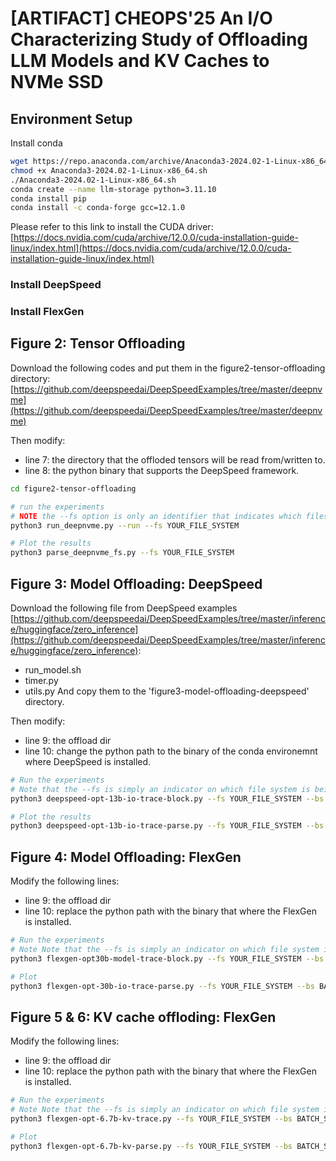 # [ARTIFACT] CHEOPS'25 An I/O Characterizing Study of Offloading LLM Models and KV Caches to NVMe SSD

## Environment Setup

Install conda

```bash
wget https://repo.anaconda.com/archive/Anaconda3-2024.02-1-Linux-x86_64.sh
chmod +x Anaconda3-2024.02-1-Linux-x86_64.sh 
./Anaconda3-2024.02-1-Linux-x86_64.sh
conda create --name llm-storage python=3.11.10
conda install pip
conda install -c conda-forge gcc=12.1.0
```

Please refer to this link to install the CUDA driver: [https://docs.nvidia.com/cuda/archive/12.0.0/cuda-installation-guide-linux/index.html](https://docs.nvidia.com/cuda/archive/12.0.0/cuda-installation-guide-linux/index.html)

### Install DeepSpeed

### Install FlexGen

## Figure 2: Tensor Offloading

Download the following codes and put them in the figure2-tensor-offloading directory:
[https://github.com/deepspeedai/DeepSpeedExamples/tree/master/deepnvme](https://github.com/deepspeedai/DeepSpeedExamples/tree/master/deepnvme)

Then modify:
* line 7: the directory that the offloded tensors will be read from/written to.
* line 8: the python binary that supports the DeepSpeed framework.

```bash
cd figure2-tensor-offloading

# run the experiments
# NOTE the --fs option is only an identifier that indicates which filesystem is used, it will not reformat the file system.
python3 run_deepnvme.py --run --fs YOUR_FILE_SYSTEM

# Plot the results
python3 parse_deepnvme_fs.py --fs YOUR_FILE_SYSTEM
```

## Figure 3: Model Offloading: DeepSpeed

Download the following file from DeepSpeed examples [https://github.com/deepspeedai/DeepSpeedExamples/tree/master/inference/huggingface/zero_inference](https://github.com/deepspeedai/DeepSpeedExamples/tree/master/inference/huggingface/zero_inference):
* run_model.sh
* timer.py
* utils.py
And copy them to the 'figure3-model-offloading-deepspeed' directory.

Then modify:
* line 9: the offload dir
* line 10: change the python path to the binary of the conda environemnt where DeepSpeed is installed.

```bash
# Run the experiments
# Note that the --fs is simply an indicator on which file system is being used, it will not re-format the file system
python3 deepspeed-opt-13b-io-trace-block.py --fs YOUR_FILE_SYSTEM --bs BATCH_SIZE --run

# Plot the results
python3 deepspeed-opt-13b-io-trace-parse.py --fs YOUR_FILE_SYSTEM --bs BATCH_SIZE
```

## Figure 4: Model Offloading: FlexGen

Modify the following lines:
* line 9: the offload dir
* line 10: replace the python path with the binary that where the FlexGen is installed.

```bash
# Run the experiments
# Note Note that the --fs is simply an indicator on which file system is being used, it will not re-format the file system
python3 flexgen-opt30b-model-trace-block.py --fs YOUR_FILE_SYSTEM --bs BATCH_SIZE --run

# Plot
python3 flexgen-opt-30b-io-trace-parse.py --fs YOUR_FILE_SYSTEM --bs BATCH_SIZE
```

## Figure 5 & 6: KV cache offloding: FlexGen

Modify the following lines:
* line 9: the offload dir
* line 10: replace the python path with the binary that where the FlexGen is installed.

```bash
# Run the experiments
# Note Note that the --fs is simply an indicator on which file system is being used, it will not re-format the file system
python3 flexgen-opt-6.7b-kv-trace.py --fs YOUR_FILE_SYSTEM --bs BATCH_SIZE --run

# Plot
python3 flexgen-opt-6.7b-kv-parse.py --fs YOUR_FILE_SYSTEM --bs BATCH_SIZE
```



